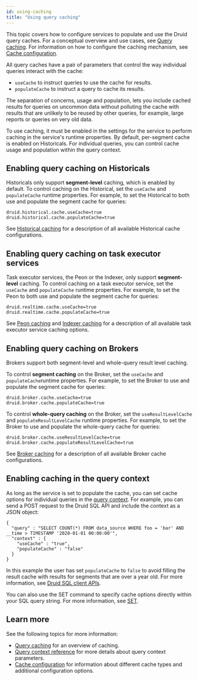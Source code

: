 ```yaml
---
id: using-caching
title: "Using query caching"
---
```


<!--
  ~ Licensed to the Apache Software Foundation (ASF) under one
  ~ or more contributor license agreements.  See the NOTICE file
  ~ distributed with this work for additional information
  ~ regarding copyright ownership.  The ASF licenses this file
  ~ to you under the Apache License, Version 2.0 (the
  ~ "License"); you may not use this file except in compliance
  ~ with the License.  You may obtain a copy of the License at
  ~
  ~   http://www.apache.org/licenses/LICENSE-2.0
  ~
  ~ Unless required by applicable law or agreed to in writing,
  ~ software distributed under the License is distributed on an
  ~ "AS IS" BASIS, WITHOUT WARRANTIES OR CONDITIONS OF ANY
  ~ KIND, either express or implied.  See the License for the
  ~ specific language governing permissions and limitations
  ~ under the License.
  -->


This topic covers how to configure services to populate and use the Druid query caches. For a conceptual overview and use cases, see [Query caching](./caching.md). For information on how to configure the caching mechanism, see [Cache configuration](../configuration/index.md#cache-configuration).

All query caches have a pair of parameters that control the way individual queries interact with the cache:

- `useCache` to instruct queries to use the cache for results.
- `populateCache` to instruct a query to cache its results.

The separation of concerns, usage and population, lets you include cached results for queries on uncommon data without polluting the cache with results that are unlikely to be reused by other queries, for example, large reports or queries on very old data.

To use caching, it must be enabled in the settings for the service to perform caching in the service's runtime properties. By default, per-segment cache is enabled on Historicals. For individual queries, you can control cache usage and population within the query context.


## Enabling query caching on Historicals
Historicals only support **segment-level** caching, which is enabled by default. To control caching on the Historical, set the `useCache` and `populateCache` runtime properties. For example, to set the Historical to both use and populate the segment cache for queries:
 ```
 druid.historical.cache.useCache=true
 druid.historical.cache.populateCache=true
 ```
See [Historical caching](../configuration/index.md#historical-caching) for a description of all available Historical cache configurations.
 
## Enabling query caching on task executor services
Task executor services, the Peon or the Indexer, only support **segment-level** caching. To control caching on a task executor service, set the `useCache` and `populateCache` runtime properties. For example, to set the Peon to both use and populate the segment cache for queries:

```
druid.realtime.cache.useCache=true
druid.realtime.cache.populateCache=true
```

See [Peon caching](../configuration/index.md#peon-caching) and [Indexer caching](../configuration/index.md#indexer-caching) for a description of all available task executor service caching options.

## Enabling query caching on Brokers
Brokers support both segment-level and whole-query result level caching.

To control **segment caching** on the Broker, set the `useCache` and `populateCache`runtime properties. For example, to set the Broker to use and populate the segment cache for queries:
```
druid.broker.cache.useCache=true
druid.broker.cache.populateCache=true
```

To control **whole-query caching** on the Broker, set the `useResultLevelCache` and `populateResultLevelCache` runtime properties. For example, to set the Broker to use and populate the whole-query cache for queries:

```
druid.broker.cache.useResultLevelCache=true
druid.broker.cache.populateResultLevelCache=true
```

See [Broker caching](../configuration/index.md#broker-caching) for a description of all available Broker cache configurations.
 
## Enabling caching in the query context

As long as the service is set to populate the cache, you can set cache options for individual queries in the [query context](./query-context-reference.md). For example, you can send a POST request to the Druid SQL API and include the context as a JSON object:

```
{
  "query" : "SELECT COUNT(*) FROM data_source WHERE foo = 'bar' AND __time > TIMESTAMP '2020-01-01 00:00:00'",
  "context" : {
    "useCache" : "true",
    "populateCache" : "false"
  }
}
```

In this example the user has set `populateCache` to `false` to avoid filling the result cache with results for segments that are over a year old. For more information, see [Druid SQL client APIs](../api-reference/sql-api.md).

You can also use the SET command to specify cache options directly within your SQL query string. For more information, see [SET](../querying/sql.md#set). 

## Learn more
See the following topics for more information:
- [Query caching](./caching.md) for an overview of caching.
- [Query context reference](./query-context-reference.md) for more details about query context parameters.
- [Cache configuration](../configuration/index.md#cache-configuration) for information about different cache types and additional configuration options.
